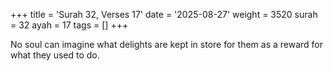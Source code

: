 +++
title = 'Surah 32, Verses 17'
date = '2025-08-27'
weight = 3520
surah = 32
ayah = 17
tags = []
+++

No soul can imagine what delights are kept in store for them as a reward for what they used to do.
